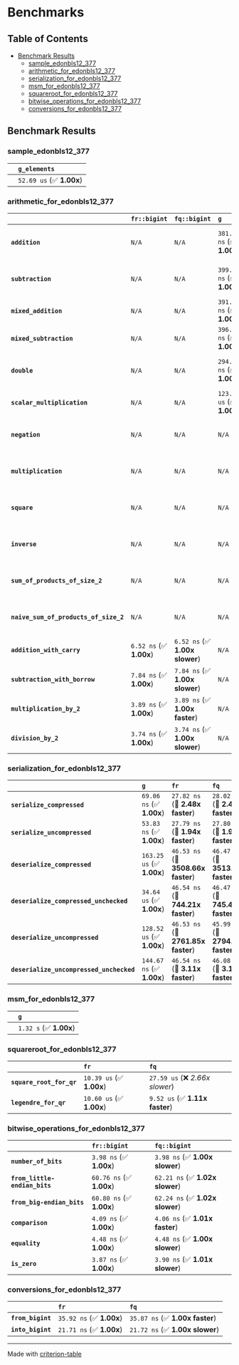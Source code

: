 # Benchmarks

## Table of Contents

- [Benchmark Results](#benchmark-results)
    - [sample_edonbls12_377](#sample_edonbls12_377)
    - [arithmetic_for_edonbls12_377](#arithmetic_for_edonbls12_377)
    - [serialization_for_edonbls12_377](#serialization_for_edonbls12_377)
    - [msm_for_edonbls12_377](#msm_for_edonbls12_377)
    - [squareroot_for_edonbls12_377](#squareroot_for_edonbls12_377)
    - [bitwise_operations_for_edonbls12_377](#bitwise_operations_for_edonbls12_377)
    - [conversions_for_edonbls12_377](#conversions_for_edonbls12_377)

## Benchmark Results

### sample_edonbls12_377

|        | `g_elements`              |
|:-------|:------------------------- |
|        | `52.69 us` (✅ **1.00x**)  |

### arithmetic_for_edonbls12_377

|                                       | `fr::bigint`            | `fq::bigint`                   | `g`                       | `fq`                            | `fr`                             |
|:--------------------------------------|:------------------------|:-------------------------------|:--------------------------|:--------------------------------|:-------------------------------- |
| **`addition`**                        | `N/A`                   | `N/A`                          | `381.94 ns` (✅ **1.00x**) | `8.29 ns` (🚀 **46.09x faster**) | `8.14 ns` (🚀 **46.93x faster**)  |
| **`subtraction`**                     | `N/A`                   | `N/A`                          | `399.29 ns` (✅ **1.00x**) | `8.60 ns` (🚀 **46.42x faster**) | `8.62 ns` (🚀 **46.31x faster**)  |
| **`mixed_addition`**                  | `N/A`                   | `N/A`                          | `391.73 ns` (✅ **1.00x**) | `N/A`                           | `N/A`                            |
| **`mixed_subtraction`**               | `N/A`                   | `N/A`                          | `396.92 ns` (✅ **1.00x**) | `N/A`                           | `N/A`                            |
| **`double`**                          | `N/A`                   | `N/A`                          | `294.81 ns` (✅ **1.00x**) | `9.06 ns` (🚀 **32.53x faster**) | `5.35 ns` (🚀 **55.11x faster**)  |
| **`scalar_multiplication`**           | `N/A`                   | `N/A`                          | `123.29 us` (✅ **1.00x**) | `N/A`                           | `N/A`                            |
| **`negation`**                        | `N/A`                   | `N/A`                          | `N/A`                     | `5.95 ns` (✅ **1.00x slower**)  | `5.94 ns` (✅ **1.00x**)          |
| **`multiplication`**                  | `N/A`                   | `N/A`                          | `N/A`                     | `37.29 ns` (✅ **1.00x slower**) | `37.24 ns` (✅ **1.00x**)         |
| **`square`**                          | `N/A`                   | `N/A`                          | `N/A`                     | `31.71 ns` (✅ **1.00x slower**) | `31.56 ns` (✅ **1.00x**)         |
| **`inverse`**                         | `N/A`                   | `N/A`                          | `N/A`                     | `6.61 us` (✅ **1.06x slower**)  | `6.26 us` (✅ **1.00x**)          |
| **`sum_of_products_of_size_2`**       | `N/A`                   | `N/A`                          | `N/A`                     | `53.13 ns` (✅ **1.00x slower**) | `52.93 ns` (✅ **1.00x**)         |
| **`naive_sum_of_products_of_size_2`** | `N/A`                   | `N/A`                          | `N/A`                     | `79.53 ns` (✅ **1.02x faster**) | `80.73 ns` (✅ **1.00x**)         |
| **`addition_with_carry`**             | `6.52 ns` (✅ **1.00x**) | `6.52 ns` (✅ **1.00x slower**) | `N/A`                     | `N/A`                           | `N/A`                            |
| **`subtraction_with_borrow`**         | `7.84 ns` (✅ **1.00x**) | `7.84 ns` (✅ **1.00x slower**) | `N/A`                     | `N/A`                           | `N/A`                            |
| **`multiplication_by_2`**             | `3.89 ns` (✅ **1.00x**) | `3.89 ns` (✅ **1.00x faster**) | `N/A`                     | `N/A`                           | `N/A`                            |
| **`division_by_2`**                   | `3.74 ns` (✅ **1.00x**) | `3.74 ns` (✅ **1.00x slower**) | `N/A`                     | `N/A`                           | `N/A`                            |

### serialization_for_edonbls12_377

|                                          | `g`                       | `fr`                               | `fq`                                |
|:-----------------------------------------|:--------------------------|:-----------------------------------|:----------------------------------- |
| **`serialize_compressed`**               | `69.06 ns` (✅ **1.00x**)  | `27.82 ns` (🚀 **2.48x faster**)    | `28.02 ns` (🚀 **2.46x faster**)     |
| **`serialize_uncompressed`**             | `53.83 ns` (✅ **1.00x**)  | `27.79 ns` (🚀 **1.94x faster**)    | `27.80 ns` (🚀 **1.94x faster**)     |
| **`deserialize_compressed`**             | `163.25 us` (✅ **1.00x**) | `46.53 ns` (🚀 **3508.66x faster**) | `46.47 ns` (🚀 **3513.23x faster**)  |
| **`deserialize_compressed_unchecked`**   | `34.64 us` (✅ **1.00x**)  | `46.54 ns` (🚀 **744.21x faster**)  | `46.47 ns` (🚀 **745.41x faster**)   |
| **`deserialize_uncompressed`**           | `128.52 us` (✅ **1.00x**) | `46.53 ns` (🚀 **2761.85x faster**) | `45.99 ns` (🚀 **2794.25x faster**)  |
| **`deserialize_uncompressed_unchecked`** | `144.67 ns` (✅ **1.00x**) | `46.54 ns` (🚀 **3.11x faster**)    | `46.08 ns` (🚀 **3.14x faster**)     |

### msm_for_edonbls12_377

|        | `g`                     |
|:-------|:----------------------- |
|        | `1.32 s` (✅ **1.00x**)  |

### squareroot_for_edonbls12_377

|                          | `fr`                     | `fq`                             |
|:-------------------------|:-------------------------|:-------------------------------- |
| **`square_root_for_qr`** | `10.39 us` (✅ **1.00x**) | `27.59 us` (❌ *2.66x slower*)    |
| **`legendre_for_qr`**    | `10.60 us` (✅ **1.00x**) | `9.52 us` (✅ **1.11x faster**)   |

### bitwise_operations_for_edonbls12_377

|                               | `fr::bigint`             | `fq::bigint`                     |
|:------------------------------|:-------------------------|:-------------------------------- |
| **`number_of_bits`**          | `3.98 ns` (✅ **1.00x**)  | `3.98 ns` (✅ **1.00x slower**)   |
| **`from_little-endian_bits`** | `60.76 ns` (✅ **1.00x**) | `62.21 ns` (✅ **1.02x slower**)  |
| **`from_big-endian_bits`**    | `60.80 ns` (✅ **1.00x**) | `62.24 ns` (✅ **1.02x slower**)  |
| **`comparison`**              | `4.09 ns` (✅ **1.00x**)  | `4.06 ns` (✅ **1.01x faster**)   |
| **`equality`**                | `4.48 ns` (✅ **1.00x**)  | `4.48 ns` (✅ **1.00x slower**)   |
| **`is_zero`**                 | `3.87 ns` (✅ **1.00x**)  | `3.90 ns` (✅ **1.01x slower**)   |

### conversions_for_edonbls12_377

|                   | `fr`                     | `fq`                             |
|:------------------|:-------------------------|:-------------------------------- |
| **`from_bigint`** | `35.92 ns` (✅ **1.00x**) | `35.87 ns` (✅ **1.00x faster**)  |
| **`into_bigint`** | `21.71 ns` (✅ **1.00x**) | `21.72 ns` (✅ **1.00x slower**)  |

---
Made with [criterion-table](https://github.com/nu11ptr/criterion-table)

